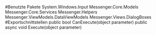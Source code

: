 #Benutzte Pakete
System.Windows.Input
Messenger.Core.Models
Messenger.Core.Services
Messenger.Helpers
Messenger.ViewModels.DataViewModels
Messenger.Views.DialogBoxes
#Exportschnittstellen
public bool CanExecute(object parameter)
public async void Execute(object parameter)
